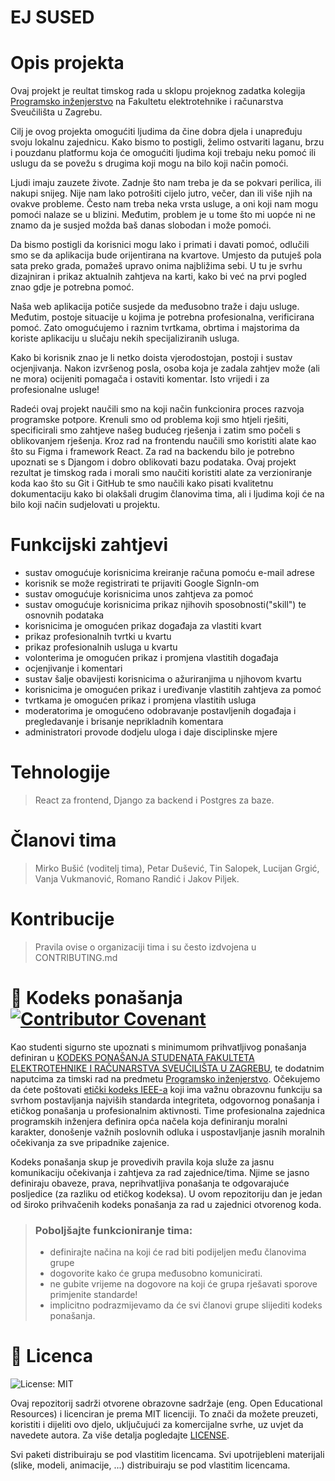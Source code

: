 # EJ SUSED
  

# Opis projekta
Ovaj projekt je reultat timskog rada u sklopu projeknog zadatka kolegija [Programsko inženjerstvo](https://www.fer.unizg.hr/predmet/proinz) na Fakultetu elektrotehnike i računarstva Sveučilišta u Zagrebu. 

Cilj je ovog projekta omogućiti ljudima da čine dobra djela i unapređuju svoju lokalnu zajednicu. Kako bismo to postigli, želimo ostvariti laganu, brzu i pouzdanu platformu koja će omogućiti ljudima koji trebaju neku pomoć ili uslugu da se povežu s drugima koji mogu na bilo koji način pomoći.

Ljudi imaju zauzete živote. Zadnje što nam treba je da se pokvari perilica, ili nakupi snijeg. Nije nam lako potrošiti cijelo jutro, večer, dan ili više njih na ovakve probleme. Često nam treba neka vrsta usluge, a oni koji nam mogu pomoći nalaze se u blizini. Međutim, problem je u tome što mi uopće ni ne znamo da je susjed možda baš danas slobodan i može pomoći.

Da bismo postigli da korisnici mogu lako i primati i davati pomoć, odlučili smo se da aplikacija bude orijentirana na kvartove. Umjesto da putuješ pola sata preko grada, pomažeš upravo onima najbližima sebi. U tu je svrhu dizajniran i prikaz aktualnih zahtjeva na karti, kako bi već na prvi pogled znao gdje je potrebna pomoć.

Naša web aplikacija potiče susjede da međusobno traže i daju usluge. Međutim, postoje situacije u kojima je potrebna profesionalna, verificirana pomoć. Zato omogućujemo i raznim tvrtkama, obrtima i majstorima da koriste aplikaciju u slučaju nekih specijaliziranih usluga.

Kako bi korisnik znao je li netko doista vjerodostojan, postoji i sustav ocjenjivanja. Nakon izvršenog posla, osoba koja je zadala zahtjev može (ali ne mora) ocijeniti pomagača i ostaviti komentar. Isto vrijedi i za profesionalne usluge!

Radeći ovaj projekt naučili smo na koji način funkcionira proces razvoja programske potpore. Krenuli smo od problema koji smo htjeli rješiti, specificirali smo zahtjeve našeg budućeg rješenja i zatim smo počeli s oblikovanjem rješenja. Kroz rad na frontendu naučili smo koristiti alate kao što su Figma i framework React. Za rad na backendu bilo je potrebno upoznati se s Djangom i dobro oblikovati bazu podataka. Ovaj projekt rezultat je timskog rada i morali smo naučiti koristiti alate za verzioniranje koda kao što su Git i GitHub te smo naučili kako pisati kvalitetnu dokumentaciju kako bi olakšali drugim članovima tima, ali i ljudima koji će na bilo koji način sudjelovati u projektu.


# Funkcijski zahtjevi
- sustav omogućuje korisnicima kreiranje računa pomoću e-mail adrese
- korisnik se može registrirati te prijaviti Google SignIn-om
- sustav omogućuje korisnicima unos zahtjeva za pomoć
- sustav omogućuje korisnicima prikaz njihovih sposobnosti("skill") te osnovnih podataka
- korisnicima je omogućen prikaz događaja za vlastiti kvart
- prikaz profesionalnih tvrtki u kvartu
- prikaz profesionalnih usluga u kvartu
- volonterima je omogućen prikaz i promjena vlastitih događaja
- ocjenjivanje i komentari
- sustav šalje obavijesti korisnicima o ažuriranjima u njihovom kvartu
- korisnicima je omogućen prikaz i uređivanje vlastitih zahtjeva za pomoć
- tvrtkama je omogućen prikaz i promjena vlastitih usluga
- moderatorima je omogućeno odobravanje postavljenih događaja i pregledavanje i brisanje neprikladnih komentara
- administratori provode dodjelu uloga i daje disciplinske mjere 

# Tehnologije
> React za frontend, Django za backend i Postgres za baze.

# Članovi tima 
> Mirko Bušić (voditelj tima), Petar Dušević, Tin Salopek, Lucijan Grgić, Vanja Vukmanović, Romano Randić i Jakov Piljek.
>

# Kontribucije
>Pravila ovise o organizaciji tima i su često izdvojena u CONTRIBUTING.md



# 📝 Kodeks ponašanja [![Contributor Covenant](https://img.shields.io/badge/Contributor%20Covenant-2.1-4baaaa.svg)](CODE_OF_CONDUCT.md)
Kao studenti sigurno ste upoznati s minimumom prihvatljivog ponašanja definiran u [KODEKS PONAŠANJA STUDENATA FAKULTETA ELEKTROTEHNIKE I RAČUNARSTVA SVEUČILIŠTA U ZAGREBU](https://www.fer.hr/_download/repository/Kodeks_ponasanja_studenata_FER-a_procisceni_tekst_2016%5B1%5D.pdf), te dodatnim naputcima za timski rad na predmetu [Programsko inženjerstvo](https://wwww.fer.hr).
Očekujemo da ćete poštovati [etički kodeks IEEE-a](https://www.ieee.org/about/corporate/governance/p7-8.html) koji ima važnu obrazovnu funkciju sa svrhom postavljanja najviših standarda integriteta, odgovornog ponašanja i etičkog ponašanja u profesionalnim aktivnosti. Time profesionalna zajednica programskih inženjera definira opća načela koja definiranju  moralni karakter, donošenje važnih poslovnih odluka i uspostavljanje jasnih moralnih očekivanja za sve pripadnike zajenice.

Kodeks ponašanja skup je provedivih pravila koja služe za jasnu komunikaciju očekivanja i zahtjeva za rad zajednice/tima. Njime se jasno definiraju obaveze, prava, neprihvatljiva ponašanja te  odgovarajuće posljedice (za razliku od etičkog kodeksa). U ovom repozitoriju dan je jedan od široko prihvačenih kodeks ponašanja za rad u zajednici otvorenog koda.
>### Poboljšajte funkcioniranje tima:
>* definirajte načina na koji će rad biti podijeljen među članovima grupe
>* dogovorite kako će grupa međusobno komunicirati.
>* ne gubite vrijeme na dogovore na koji će grupa rješavati sporove primjenite standarde!
>* implicitno podrazmijevamo da će svi članovi grupe slijediti kodeks ponašanja.
 

# 📝 Licenca
![License: MIT](https://img.shields.io/badge/License-MIT-yellow.svg)

Ovaj repozitorij sadrži otvorene obrazovne sadržaje (eng. Open Educational Resources) i licenciran je prema MIT licenciji. To znači da možete preuzeti, koristiti i dijeliti ovo djelo, uključujući za komercijalne svrhe, uz uvjet da navedete autora. Za više detalja pogledajte [LICENSE](LICENSE).

Svi paketi distribuiraju se pod vlastitim licencama.
Svi upotrijebleni materijali  (slike, modeli, animacije, ...) distribuiraju se pod vlastitim licencama.


